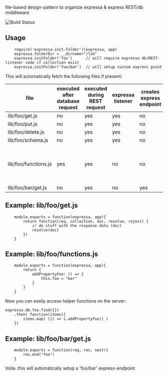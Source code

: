 file-based design-pattern to organize expressa & express REST/db middleware 

![Build Status](https://travis-ci.org/--repurl=git@github.com:coderofsalvation/expressa-init-collection..svg?branch=master)

## Usage

		require('expressa-init-folder')(expressa, app)
		expressa.folderDir = __dirname+"/lib"
		expressa.initFolder('foo')      // will require expressa db/REST-listener code if collection exist
		expressa.initFolder('foo/bar')  // will setup custom express point

This will automatically fetch the following files if present:

| file                 | executed after database request | executed during REST request | expressa listener | creates express endpoint | note                                        |
| -                    | -                               | -                            | -                 | -                        | -                                           |
| lib/foo/get.js       | no                              | yes                          | yes               | no                       |                                             |
| lib/foo/put.js       | no                              | yes                          | yes               | no                       |                                             |
| lib/foo/delete.js    | no                              | yes                          | yes               | no                       |                                             |
| lib/foo/schema.js    | no                              | yes                          | yes               | no                       |                                             |
| lib/foo/functions.js | yes                             | yes                          | no                | no                       | all db objects will inherit these functions |
| lib/foo/bar/get.js   | no                              | yes                          | no                | yes                      | |

## Example: lib/foo/get.js


		module.exports = function(expressa, app){
			return function(req, collection, doc, resolve, reject) {
				// do stuff with the response data (doc)
				resolve(doc)
			})
		}

## Example: lib/foo/functions.js

		module.exports = function(expressa, app){
			return {
				addPropertyFoo: () => {
					this.foo = "bar"
				}
			}
		}

Now you can easily access helper functions on the server:

    expressa.db.foo.find({})
		.then( function(items){
			items.map( (i) => i.addPropertyFoo() )
		})

## Example: lib/foo/bar/get.js

		module.exports = function(req, res, next){
			res.end("foo")
		}

Voila..this will automatically setup a 'foo/bar' express-endpoint
